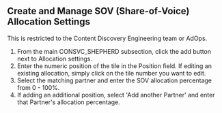 ## Create and Manage SOV (Share-of-Voice) Allocation Settings

This is restricted to the Content Discovery Engineering team or AdOps.

1. From the main CONSVC_SHEPHERD subsection, click the add button next to Allocation settings.
2. Enter the numeric position of the tile in the Position field. If editing an existing allocation, simply click on the tile number you want to edit.
3. Select the matching partner and enter the SOV allocation percentage from 0 - 100%.
4. If adding an additional position, select 'Add another Partner' and enter that Partner's allocation percentage.
